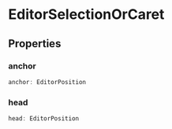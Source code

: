 # EditorSelectionOrCaret

## Properties

### anchor

```ts
anchor: EditorPosition
```

### head

```ts
head: EditorPosition
```
